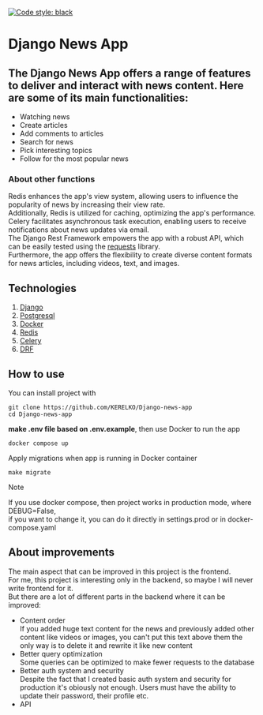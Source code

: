 [![Code style: black](https://img.shields.io/badge/code%20style-black-000000.svg)](https://github.com/psf/black)
# Django News App

## The Django News App offers a range of features to deliver and interact with news content. Here are some of its main functionalities:
- Watching news
- Create articles
- Add comments to articles
- Search for news
- Pick interesting topics
- Follow for the most popular news

### About other functions
Redis enhances the app's view system, allowing users to influence the popularity of news by increasing their view rate.  
Additionally, Redis is utilized for caching, optimizing the app's performance.  
Celery facilitates asynchronous task execution, enabling users to receive notifications about news updates via email.  
The Django Rest Framework empowers the app with a robust API, which can be easily tested using the [requests](https://requests.readthedocs.io/en/latest/) library.    
Furthermore, the app offers the flexibility to create diverse content formats for news articles, including videos, text, and images.    

## Technologies 
1. [Django](https://www.djangoproject.com/)
2. [Postgresql](https://www.postgresql.org/)
3. [Docker](https://www.docker.com/)
4. [Redis](https://redis.io/)
5. [Celery](https://docs.celeryq.dev/en/stable/)
6. [DRF](https://www.django-rest-framework.org/)

## How to use
You can install project with  
```
git clone https://github.com/KERELKO/Django-news-app
cd Django-news-app
```
__make .env file based on .env.example__, then use Docker to run the app
```
docker compose up
```
Apply migrations when app is running in Docker container
```
make migrate
```

> [!NOTE]
> If you use docker compose, then project works in production mode, where DEBUG=False,  
> if you want to change it, you can do it directly in settings.prod or in docker-compose.yaml  

## About improvements
The main aspect that can be improved in this project is the frontend.  
For me, this project is interesting only in the backend, so maybe I will never write frontend for it.  
But there are a lot of different parts in the backend where it can be improved:
- Content order  
If you added huge text content for the news and previously added other content like videos or images, you can't put this text above them the only way is to delete it and rewrite it like new content 
- Better query optimization  
Some queries can be optimized to make fewer requests to the database  
- Better auth system and security  
Despite the fact that I created basic auth system and security for production it's obiously not enough. Users must have the ability to update their password, their profile etc.
- API
